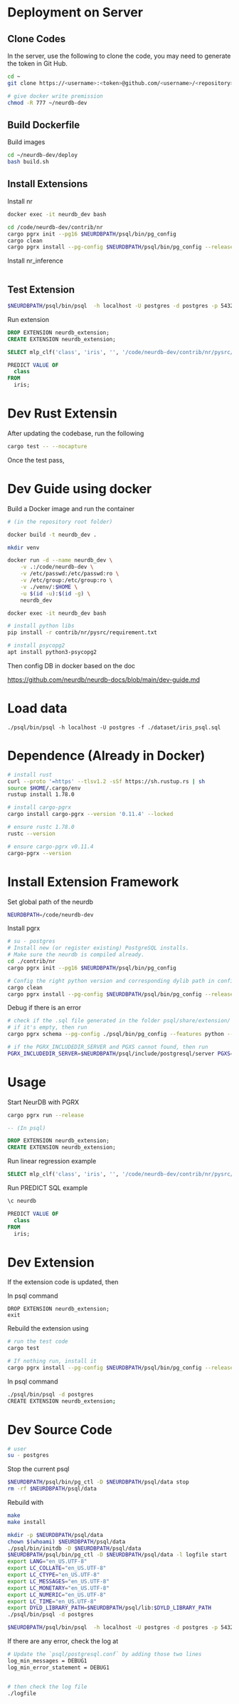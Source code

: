# Deployment on Server

## Clone Codes

In the server, use the following to clone the code, you may need to generate the token in Git Hub.

```bash
cd ~
git clone https://<username>:<token>@github.com/<username>/<repository>.git

# give docker write premission
chmod -R 777 ~/neurdb-dev
```

## Build Dockerfile

Build images

```bash
cd ~/neurdb-dev/deploy
bash build.sh
```

## Install Extensions

Install nr

```bash
docker exec -it neurdb_dev bash

cd /code/neurdb-dev/contrib/nr
cargo pgrx init --pg16 $NEURDBPATH/psql/bin/pg_config
cargo clean
cargo pgrx install --pg-config $NEURDBPATH/psql/bin/pg_config --release
```

Install nr_inference

```bash
```

## Test Extension

```bash
$NEURDBPATH/psql/bin/psql  -h localhost -U postgres -d postgres -p 5432
```

Run extension

```sql
DROP EXTENSION neurdb_extension;
CREATE EXTENSION neurdb_extension;

SELECT mlp_clf('class', 'iris', '', '/code/neurdb-dev/contrib/nr/pysrc/config.ini');

PREDICT VALUE OF
  class
FROM
  iris;
```



# Dev Rust Extensin

After updating the codebase, run the following

```bash
cargo test -- --nocapture
```

Once the test pass, 


















# Dev Guide using docker

Build a Docker image and run the container

```bash
# (in the repository root folder)

docker build -t neurdb_dev .

mkdir venv

docker run -d --name neurdb_dev \
    -v .:/code/neurdb-dev \
    -v /etc/passwd:/etc/passwd:ro \
    -v /etc/group:/etc/group:ro \
    -v ./venv/:$HOME \
    -u $(id -u):$(id -g) \
    neurdb_dev

docker exec -it neurdb_dev bash

# install python libs
pip install -r contrib/nr/pysrc/requirement.txt

# install psycopg2
apt install python3-psycopg2
```

Then config DB in docker based on the doc 

https://github.com/neurdb/neurdb-docs/blob/main/dev-guide.md



# Load data

```
./psql/bin/psql -h localhost -U postgres -f ./dataset/iris_psql.sql
```



# Dependence (Already in Docker)

```bash
# install rust
curl --proto '=https' --tlsv1.2 -sSf https://sh.rustup.rs | sh
source $HOME/.cargo/env
rustup install 1.78.0

# install cargo-pgrx
cargo install cargo-pgrx --version '0.11.4' --locked
```

```bash
# ensure rustc 1.78.0
rustc --version

# ensure cargo-pgrx v0.11.4
cargo-pgrx --version
```


# Install Extension Framework

Set global path of the neurdb

```bash
NEURDBPATH=/code/neurdb-dev
```

Install pgrx

```bash
# su - postgres
# Install new (or register existing) PostgreSQL installs.
# Make sure the neurdb is compiled already.
cd ./contrib/nr
cargo pgrx init --pg16 $NEURDBPATH/psql/bin/pg_config

# Config the right python version and corresponding dylib path in config.yaml, then run 
cargo clean
cargo pgrx install --pg-config $NEURDBPATH/psql/bin/pg_config --release
```

Debug if there is an error

```bash
# check if the .sql file generated in the folder psql/share/extension/
# if it's empty, then run 
cargo pgrx schema --pg-config ./psql/bin/pg_config --features python --release

# if the PGRX_INCLUDEDIR_SERVER and PGXS cannot found, then run 
PGRX_INCLUDEDIR_SERVER=$NEURDBPATH/psql/include/postgresql/server PGXS=$NEURDBPATH/psql/lib/postgresql/pgxs/src/makefiles/pgxs.mk cargo pgrx install --pg-config $NEURDBPATH/psql/bin/pg_config --release

```

# Usage

Start NeurDB with PGRX

```bash
cargo pgrx run --release
```

```sql
-- (In psql)

DROP EXTENSION neurdb_extension;
CREATE EXTENSION neurdb_extension;
```

Run linear regression example

```sql
SELECT mlp_clf('class', 'iris', '', '/code/neurdb-dev/contrib/nr/pysrc/config.ini');
```

Run PREDICT SQL example

```sql
\c neurdb

PREDICT VALUE OF
  class
FROM
  iris;
```


# Dev Extension

If the extension code is updated, then 

In psql command

```
DROP EXTENSION neurdb_extension;
exit
```

Rebuild the extension using

```bash
# run the test code 
cargo test

# If nothing run, install it
cargo pgrx install --pg-config $NEURDBPATH/psql/bin/pg_config --release
```

In psql command

```bash
./psql/bin/psql -d postgres
CREATE EXTENSION neurdb_extension;
```

# Dev Source Code

```bash
# user
su - postgres
```

Stop the current psql

```bash
$NEURDBPATH/psql/bin/pg_ctl -D $NEURDBPATH/psql/data stop
rm -rf $NEURDBPATH/psql/data
```

Rebuild with 

```bash
make 
make install
```

```bash
mkdir -p $NEURDBPATH/psql/data
chown $(whoami) $NEURDBPATH/psql/data
./psql/bin/initdb -D $NEURDBPATH/psql/data
$NEURDBPATH/psql/bin/pg_ctl -D $NEURDBPATH/psql/data -l logfile start
export LANG="en_US.UTF-8"
export LC_COLLATE="en_US.UTF-8"
export LC_CTYPE="en_US.UTF-8"
export LC_MESSAGES="en_US.UTF-8"
export LC_MONETARY="en_US.UTF-8"
export LC_NUMERIC="en_US.UTF-8"
export LC_TIME="en_US.UTF-8"
export DYLD_LIBRARY_PATH=$NEURDBPATH/psql/lib:$DYLD_LIBRARY_PATH
./psql/bin/psql -d postgres

$NEURDBPATH/psql/bin/psql  -h localhost -U postgres -d postgres -p 5432
```

If there are any error, check the log at 

```bash
# Update the `psql/postgresql.conf` by adding those two lines
log_min_messages = DEBUG1
log_min_error_statement = DEBUG1


# then check the log file
./logfile
```

